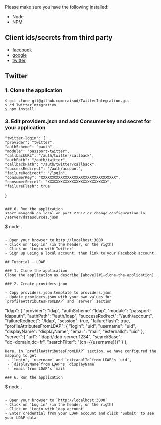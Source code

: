 
Please make sure you have the following installed:

- Node
- NPM
## Client ids/secrets from third party

- [facebook](https://developers.facebook.com/apps)
- [google](https://console.developers.google.com/project)
- [twitter](https://apps.twitter.com/)


## Twitter

### 1. Clone the application

```
$ git clone git@github.com:raisud/TwitterIntegration.git
$ cd TwitterIntegration
$ npm install
```

### 3. Edit providers.json and add Consumer key and secret for your application

    "twitter-login": {
    "provider": "twitter",
    "authScheme": "oauth",
    "module": "passport-twitter",
    "callbackURL": "/auth/twitter/callback",
    "authPath": "/auth/twitter",
    "callbackPath": "/auth/twitter/callback",
    "successRedirect": "/auth/account",
    "failureRedirect": "/login",
    "consumerKey": "XXXXXXXXXXXXXXXXXXXXXXXXXXXXXXXXXX",
    "consumerSecret": "XXXXXXXXXXXXXXXXXXXXXXXXXXX",
    "failureFlash": true
  }
  ```

### 6. Run the application
start mongodb on local on port 27017 or change configuration in /server/datasources.json
```
$ node .
```

- Open your browser to http://localhost:3000
- Click on 'Log in' (in the header, on the rigth)
- Click on 'Login with Twitter'.
- Sign up using a local account, then link to your Facebook account.

## Tutorial - LDAP

### 1. Clone the application
Clone the application as describe [above](#1-clone-the-application).

### 2. Create providers.json

- Copy providers.json.template to providers.json
- Update providers.json with your own values for `profileAttributesFromLDAP` and `server` section

```
  "ldap": {
    "provider": "ldap",
    "authScheme":"ldap",
    "module": "passport-ldapauth",
    "authPath": "/auth/ldap",
    "successRedirect": "/auth/account",
    "failureRedirect": "/ldap",
    "session": true,
    "failureFlash": true,
    "profileAttributesFromLDAP": {
      "login": "uid",
      "username": "uid",
      "displayName": "displayName",
      "email": "mail",
      "externalId": "uid"
    },
    "server":{
      "url": "ldap://ldap-server:1234",
      "searchBase": "dc=domain,dc=fr",
      "searchFilter": "(cn={{username}})"
    }
  },
```
Here, in `profileAttributesFromLDAP` section, we have configured the mapping to get
 - `login`, `username` and `extranalId`from LDAP's `uid`,
 - `displayName`from LDAP's `displayName`
 - `email`from LDAP's `mail`

### 6. Run the application

```
$ node .
```

- Open your browser to `http://localhost:3000`
- Click on 'Log in' (in the header, on the rigth)
- Click on 'Login with ldap account'
- Enter credential from your LDAP account and click 'Submit' to see your LDAP data
